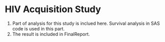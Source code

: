 # HIV Acquisition Study
1. Part of analysis for this study is inclued here. Survival analysis in SAS code is used in this part.
2. The result is included in FinalReport.

